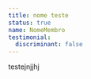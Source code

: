 ```yaml
---
title: nome teste
status: true
name: NomeMembro
testimonial:
  discriminant: false
---
```

testejnjjhj
